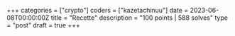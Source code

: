 +++
categories = ["crypto"]
coders = ["kazetachinuu"]
date = 2023-06-08T00:00:00Z
title = "Recette"
description = "100 points | 588 solves"
type = "post"
draft = true
+++